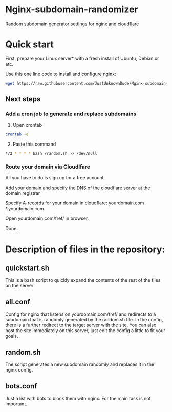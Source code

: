 # Nginx-subdomain-randomizer
 Random subdomain generator settings for nginx and cloudflare

# Quick start
First, prepare your Linux server* with a fresh install of Ubuntu, Debian or etc.

Use this one line code to install and configure nginx:

```bash
wget https://raw.githubusercontent.com/JustUnknownDude/Nginx-subdomain-randomizer/main/quickstart.sh && bash quickstart.sh
```

## Next steps

### Add a cron job to generate and replace subdomains
1. Open crontab

```bash
crontab -e
```

2. Paste this command
```bash
*/2 * * * * bash /random.sh >> /dev/null
```

### Route your domain via Cloudlfare

All you have to do is sign up for a free account.

Add your domain and specify the DNS of the cloudflare server at the domain registrar

Specify A-records for your domain in cloudflare:
yourdomain.com
*.yourdomain.com

Open yourdomain.com/fref/ in browser.

Done.

# Description of files in the repository:

## quickstart.sh

This is a bash script to quickly expand the contents of the rest of the files on the server

## all.conf

Config for nginx that listens on yourdomain.com/fref/
and redirects to a subdomain that is randomly generated by the random.sh file.
In the config, there is a further redirect to the target server with the site. You can also host the site immediately on this server, just edit the config a little to fit your goals.

## random.sh

The script generates a new subdomain randomly and replaces it in the nginx config.

## bots.conf

Just a list with bots to block them with nginx.
For the main task is not important.
